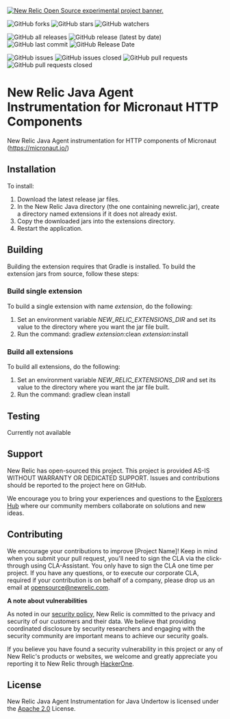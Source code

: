 <a href="https://opensource.newrelic.com/oss-category/#new-relic-experimental"><picture><source media="(prefers-color-scheme: dark)" srcset="https://github.com/newrelic/opensource-website/raw/main/src/images/categories/dark/Experimental.png"><source media="(prefers-color-scheme: light)" srcset="https://github.com/newrelic/opensource-website/raw/main/src/images/categories/Experimental.png"><img alt="New Relic Open Source experimental project banner." src="https://github.com/newrelic/opensource-website/raw/main/src/images/categories/Experimental.png"></picture></a>

![GitHub forks](https://img.shields.io/github/forks/newrelic-experimental/newrelic-java-micronaut-http?style=social)
![GitHub stars](https://img.shields.io/github/stars/newrelic-experimental/newrelic-java-micronaut-http?style=social)
![GitHub watchers](https://img.shields.io/github/watchers/newrelic-experimental/newrelic-java-micronaut-http?style=social)

![GitHub all releases](https://img.shields.io/github/downloads/newrelic-experimental/newrelic-java-micronaut-http/total)
![GitHub release (latest by date)](https://img.shields.io/github/v/release/newrelic-experimental/newrelic-java-micronaut-http)
![GitHub last commit](https://img.shields.io/github/last-commit/newrelic-experimental/newrelic-java-micronaut-http)
![GitHub Release Date](https://img.shields.io/github/release-date/newrelic-experimental/newrelic-java-micronaut-http)


![GitHub issues](https://img.shields.io/github/issues/newrelic-experimental/newrelic-java-micronaut-http)
![GitHub issues closed](https://img.shields.io/github/issues-closed/newrelic-experimental/newrelic-java-micronaut-http)
![GitHub pull requests](https://img.shields.io/github/issues-pr/newrelic-experimental/newrelic-java-micronaut-http)
![GitHub pull requests closed](https://img.shields.io/github/issues-pr-closed/newrelic-experimental/newrelic-java-micronaut-http)


# New Relic Java Agent Instrumentation for Micronaut HTTP Components

New Relic Java Agent instrumentation for HTTP components of Micronaut (https://micronaut.io/)

## Installation

To install:

1. Download the latest release jar files.
2. In the New Relic Java directory (the one containing newrelic.jar), create a directory named extensions if it does not already exist.
3. Copy the downloaded jars into the extensions directory.
4. Restart the application.   

## Building

Building the extension requires that Gradle is installed.
To build the extension jars from source, follow these steps:
### Build single extension
To build a single extension with name *extension*, do the following:
1. Set an environment variable *NEW_RELIC_EXTENSIONS_DIR* and set its value to the directory where you want the jar file built.
2. Run the command: gradlew *extension*:clean *extension*:install
### Build all extensions
To build all extensions, do the following:
1. Set an environment variable *NEW_RELIC_EXTENSIONS_DIR* and set its value to the directory where you want the jar file built.
2. Run the command: gradlew clean install

## Testing
Currently not available

## Support

New Relic has open-sourced this project. This project is provided AS-IS WITHOUT WARRANTY OR DEDICATED SUPPORT. Issues and contributions should be reported to the project here on GitHub.

We encourage you to bring your experiences and questions to the [Explorers Hub](https://discuss.newrelic.com) where our community members collaborate on solutions and new ideas.

## Contributing

We encourage your contributions to improve [Project Name]! Keep in mind when you submit your pull request, you'll need to sign the CLA via the click-through using CLA-Assistant. You only have to sign the CLA one time per project. If you have any questions, or to execute our corporate CLA, required if your contribution is on behalf of a company, please drop us an email at opensource@newrelic.com.

**A note about vulnerabilities**

As noted in our [security policy](../../security/policy), New Relic is committed to the privacy and security of our customers and their data. We believe that providing coordinated disclosure by security researchers and engaging with the security community are important means to achieve our security goals.

If you believe you have found a security vulnerability in this project or any of New Relic's products or websites, we welcome and greatly appreciate you reporting it to New Relic through [HackerOne](https://hackerone.com/newrelic).

## License

New Relic Java Agent Instrumentation for Java Undertow is licensed under the [Apache 2.0](http://apache.org/licenses/LICENSE-2.0.txt) License.


